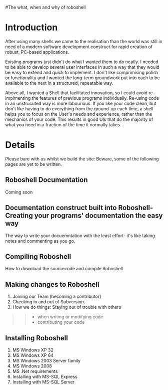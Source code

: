 #The what, when and why of roboshell

# Introduction #

After using many shells we came to the realisation than the world was still in need of a modern software development construct for rapid creation of robust, PC-based applications.

Existing programs just didn't do what I wanted them to do neatly. I needed to be able to develop several user interfaces in such a way that they would be easy to extend and quick to implement. I don't like comprimising polish or functionality and I wanted the long-term groundwork put into each to be available to the next in a structured, repeatable way.

Above all, I wanted a Shell that facilitated innovation, so I could avoid re-implmenting the features of previous programs individually.  Re-using code in an unstrucuted way is more labourious.  If you like your code clean, but don't like having to do everything from the ground-up each time, a shell helps you to focus on the User's needs and experience, rather than the mechanics of your code. This results in good UIs that do the majority of what you need in a fraction of the time it normally takes.

# Details #

Please bare with us whilst we build the site: Beware, some of the following pages are yet to be written.

## Roboshell Documentation ##

Coming soon

## Documentation construct built into Roboshell- Creating your programs' documentation the easy way ##

The way to write your docuemntation with the least effort- it's like taking notes and commenting as you go.

## Compiling Roboshell ##

How to download the sourcecode and compile Roboshell

## Making changes to Roboshell ##

  1. Joining our Team (becoming a contributor)
  1. Checking in and out of Subversion.
  1. How we do things: Staying out of trouble with others
> > - when writing or modifying code
> > - contributing your code

## Installing Roboshell ##
  1. MS Windows XP 32
  1. MS Windows XP 64
  1. MS Windows 2003 Server family
  1. MS Windows 2008
  1. MS .Net requirements
  1. Installing with MS-SQL Express
  1. Installing with MS-SQL Server


